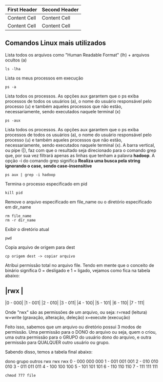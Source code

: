 
| First Header  | Second Header |
| ------------- | ------------- |
| Content Cell  | Content Cell  |
| Content Cell  | Content Cell  |


## Comandos Linux mais utilizados

Lista todos os arquivos como "Human Readable Format" (lh) + arquivos ocultos (a) 
```
ls -lha
```

Lista os meus processos em execução
```
ps -a 
```

Lista todos os processos. As opções aux garantem que o ps exiba processos de todos os usuários (a), o nome do usuário responsável pelo processo (u) e também aqueles processos que não estão, necessariamente, sendo executados naquele terminal (x)
```
ps -aux
```

Lista todos os processos. As opções aux garantem que o ps exiba processos de todos os usuários (a), o nome do usuário responsável pelo processo (u) e também aqueles processos que não estão, necessariamente, sendo executados naquele terminal (x). A barra vertical, ou pipe (|), faz com que o resultado seja direcionado para o comando grep que, por sua vez filtrará apenas as linhas que tenham a palavra **hadoop**. A opção -i do comando grep significa **Realiza uma busca pela string ignorando o case, sendo case-insensitive**
```
ps aux | grep -i hadoop
```

Termina o processo especificado em pid
```
kill pid
```

Remove o arquivo especificado em file_name ou o diretório especificado em dir_name
```
rm file_name
rm -r dir_name
```

Exibir o diretório atual
```
pwd
```

Copia arquivo de origem para dest
```
cp origem dest -> copiar arquivo
```

Atribui permissão total no arquivo file.
Tendo em mente que o conceito de binário significa 0 = desligado e 1 = ligado, vejamos como fica na tabela abaixo:

|rwx    |
-------
|0 - 000|
|1 - 001|
|2 - 010|
|3 - 011|
|4 - 100|
|5 - 101|
|6 - 110|
|7 - 111|
 
Onde "rwx" são as permissões de um arquivo, ou seja:
r=read (leitura)
w=write (gravação, alteração, deleção)
x=execute (execução)

Feito isso, sabemos que um arquivo ou diretório possui 3 modos de permissão. Uma permissão para o DONO do arquivo ou seja, quem o criou, uma outra permissão para o GRUPO do usuário dono do arquivo, e outra permissão para QUALQUER outro usuário ou grupo.

Sabendo disso, temos a tabela final abaixo:

dono grupo outros
     rwx   rwx   rwx
 0 - 000   000   000
 1 - 001   001   001
 2 - 010   010   010
 3 - 011   011   011
 4 - 100   100   100
 5 - 101   101   101
 6 - 110   110   110
 7 - 111   111   111




```
chmod 777 file
```

